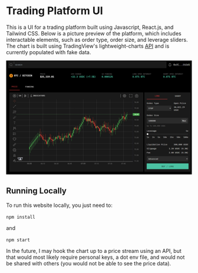# Trading Platform UI

This is a UI for a trading platform built using Javascript, React.js, and Tailwind CSS. Below is a picture preview of the platform, which includes interactable elements, such as order type, order size, and leverage sliders. The chart is built using TradingView's lightweight-charts [API](https://github.com/tradingview/lightweight-charts) and is currently populated with fake data. 

![](./src/images/preview.png)

## Running Locally

To run this website locally, you just need to:

```npm install```

and

```npm start```

In the future, I may hook the chart up to a price stream using an API, but that would most likely require personal keys, a dot env file, and would not be shared with others (you would not be able to see the price data).  


